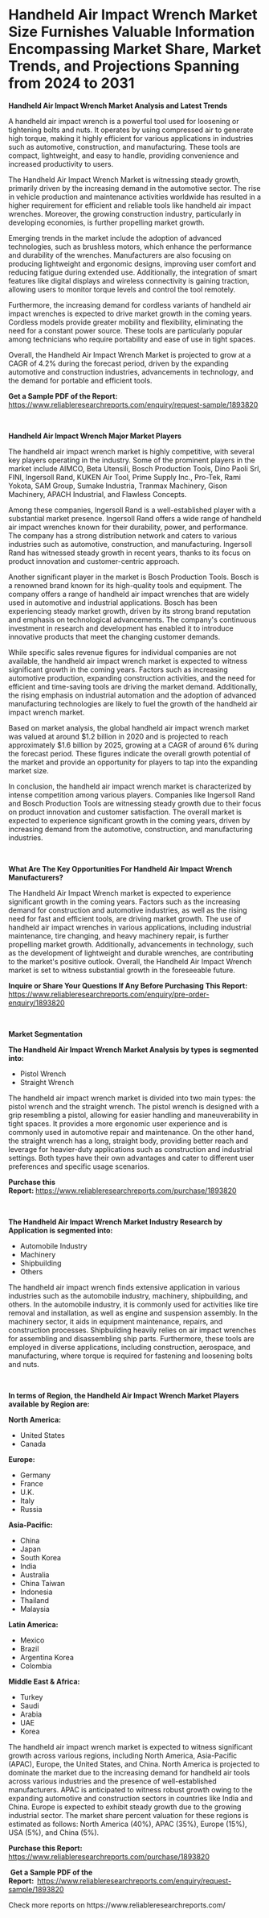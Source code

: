 <p><h1>Handheld Air Impact Wrench Market Size Furnishes Valuable Information Encompassing Market Share, Market Trends, and Projections Spanning from 2024 to 2031</h1></p><p><strong>Handheld Air Impact Wrench Market Analysis and Latest Trends</strong></p>
<p><p>A handheld air impact wrench is a powerful tool used for loosening or tightening bolts and nuts. It operates by using compressed air to generate high torque, making it highly efficient for various applications in industries such as automotive, construction, and manufacturing. These tools are compact, lightweight, and easy to handle, providing convenience and increased productivity to users.</p><p>The Handheld Air Impact Wrench Market is witnessing steady growth, primarily driven by the increasing demand in the automotive sector. The rise in vehicle production and maintenance activities worldwide has resulted in a higher requirement for efficient and reliable tools like handheld air impact wrenches. Moreover, the growing construction industry, particularly in developing economies, is further propelling market growth.</p><p>Emerging trends in the market include the adoption of advanced technologies, such as brushless motors, which enhance the performance and durability of the wrenches. Manufacturers are also focusing on producing lightweight and ergonomic designs, improving user comfort and reducing fatigue during extended use. Additionally, the integration of smart features like digital displays and wireless connectivity is gaining traction, allowing users to monitor torque levels and control the tool remotely.</p><p>Furthermore, the increasing demand for cordless variants of handheld air impact wrenches is expected to drive market growth in the coming years. Cordless models provide greater mobility and flexibility, eliminating the need for a constant power source. These tools are particularly popular among technicians who require portability and ease of use in tight spaces.</p><p>Overall, the Handheld Air Impact Wrench Market is projected to grow at a CAGR of 4.2% during the forecast period, driven by the expanding automotive and construction industries, advancements in technology, and the demand for portable and efficient tools.</p></p>
<p><strong>Get a Sample PDF of the Report:&nbsp;</strong> <a href="https://www.reliableresearchreports.com/enquiry/request-sample/1893820">https://www.reliableresearchreports.com/enquiry/request-sample/1893820</a></p>
<p>&nbsp;</p>
<p><strong>Handheld Air Impact Wrench Major Market Players</strong></p>
<p><p>The handheld air impact wrench market is highly competitive, with several key players operating in the industry. Some of the prominent players in the market include AIMCO, Beta Utensili, Bosch Production Tools, Dino Paoli Srl, FINI, Ingersoll Rand, KUKEN Air Tool, Prime Supply Inc., Pro-Tek, Rami Yokota, SAM Group, Sumake Industria, Tranmax Machinery, Gison Machinery, APACH Industrial, and Flawless Concepts.</p><p>Among these companies, Ingersoll Rand is a well-established player with a substantial market presence. Ingersoll Rand offers a wide range of handheld air impact wrenches known for their durability, power, and performance. The company has a strong distribution network and caters to various industries such as automotive, construction, and manufacturing. Ingersoll Rand has witnessed steady growth in recent years, thanks to its focus on product innovation and customer-centric approach.</p><p>Another significant player in the market is Bosch Production Tools. Bosch is a renowned brand known for its high-quality tools and equipment. The company offers a range of handheld air impact wrenches that are widely used in automotive and industrial applications. Bosch has been experiencing steady market growth, driven by its strong brand reputation and emphasis on technological advancements. The company's continuous investment in research and development has enabled it to introduce innovative products that meet the changing customer demands.</p><p>While specific sales revenue figures for individual companies are not available, the handheld air impact wrench market is expected to witness significant growth in the coming years. Factors such as increasing automotive production, expanding construction activities, and the need for efficient and time-saving tools are driving the market demand. Additionally, the rising emphasis on industrial automation and the adoption of advanced manufacturing technologies are likely to fuel the growth of the handheld air impact wrench market.</p><p>Based on market analysis, the global handheld air impact wrench market was valued at around $1.2 billion in 2020 and is projected to reach approximately $1.6 billion by 2025, growing at a CAGR of around 6% during the forecast period. These figures indicate the overall growth potential of the market and provide an opportunity for players to tap into the expanding market size.</p><p>In conclusion, the handheld air impact wrench market is characterized by intense competition among various players. Companies like Ingersoll Rand and Bosch Production Tools are witnessing steady growth due to their focus on product innovation and customer satisfaction. The overall market is expected to experience significant growth in the coming years, driven by increasing demand from the automotive, construction, and manufacturing industries.</p></p>
<p>&nbsp;</p>
<p><strong>What Are The Key Opportunities For Handheld Air Impact Wrench Manufacturers?</strong></p>
<p><p>The Handheld Air Impact Wrench market is expected to experience significant growth in the coming years. Factors such as the increasing demand for construction and automotive industries, as well as the rising need for fast and efficient tools, are driving market growth. The use of handheld air impact wrenches in various applications, including industrial maintenance, tire changing, and heavy machinery repair, is further propelling market growth. Additionally, advancements in technology, such as the development of lightweight and durable wrenches, are contributing to the market's positive outlook. Overall, the Handheld Air Impact Wrench market is set to witness substantial growth in the foreseeable future.</p></p>
<p><strong>Inquire or Share Your Questions If Any Before Purchasing This Report:</strong> <a href="https://www.reliableresearchreports.com/enquiry/pre-order-enquiry/1893820">https://www.reliableresearchreports.com/enquiry/pre-order-enquiry/1893820</a></p>
<p>&nbsp;</p>
<p><strong>Market Segmentation</strong></p>
<p><strong>The Handheld Air Impact Wrench Market Analysis by types is segmented into:</strong></p>
<p><ul><li>Pistol Wrench</li><li>Straight Wrench</li></ul></p>
<p><p>The handheld air impact wrench market is divided into two main types: the pistol wrench and the straight wrench. The pistol wrench is designed with a grip resembling a pistol, allowing for easier handling and maneuverability in tight spaces. It provides a more ergonomic user experience and is commonly used in automotive repair and maintenance. On the other hand, the straight wrench has a long, straight body, providing better reach and leverage for heavier-duty applications such as construction and industrial settings. Both types have their own advantages and cater to different user preferences and specific usage scenarios.</p></p>
<p><strong>Purchase this Report:&nbsp;</strong><a href="https://www.reliableresearchreports.com/purchase/1893820">https://www.reliableresearchreports.com/purchase/1893820</a></p>
<p>&nbsp;</p>
<p><strong>The Handheld Air Impact Wrench Market Industry Research by Application is segmented into:</strong></p>
<p><ul><li>Automobile Industry</li><li>Machinery</li><li>Shipbuilding</li><li>Others</li></ul></p>
<p><p>The handheld air impact wrench finds extensive application in various industries such as the automobile industry, machinery, shipbuilding, and others. In the automobile industry, it is commonly used for activities like tire removal and installation, as well as engine and suspension assembly. In the machinery sector, it aids in equipment maintenance, repairs, and construction processes. Shipbuilding heavily relies on air impact wrenches for assembling and disassembling ship parts. Furthermore, these tools are employed in diverse applications, including construction, aerospace, and manufacturing, where torque is required for fastening and loosening bolts and nuts.</p></p>
<p>&nbsp;</p>
<p><strong>In terms of Region, the Handheld Air Impact Wrench Market Players available by Region are:</strong></p>
<p>
    <p> <strong> North America: </strong>
        <ul>
            <li>United States</li>
            <li>Canada</li>
        </ul>
        </p> 
    <p> <strong> Europe: </strong>
        <ul>
            <li>Germany</li>
            <li>France</li>
            <li>U.K.</li>
            <li>Italy</li>
            <li>Russia</li>
        </ul>
        </p> 
    <p> <strong> Asia-Pacific: </strong>
        <ul>
            <li>China</li>
            <li>Japan</li>
            <li>South Korea</li>
            <li>India</li>
            <li>Australia</li>
            <li>China Taiwan</li>
            <li>Indonesia</li>
            <li>Thailand</li>
            <li>Malaysia</li>
        </ul>
        </p> 
    <p> <strong> Latin America: </strong>
        <ul>
            <li>Mexico</li>
            <li>Brazil</li>
            <li>Argentina Korea</li>
            <li>Colombia</li>
        </ul>
        </p> 
    <p> <strong> Middle East & Africa: </strong>
        <ul>
            <li>Turkey</li>
            <li>Saudi</li>
            <li>Arabia</li>
            <li>UAE</li>
            <li>Korea</li>
        </ul>
    </p>
    </p>
<p><p>The handheld air impact wrench market is expected to witness significant growth across various regions, including North America, Asia-Pacific (APAC), Europe, the United States, and China. North America is projected to dominate the market due to the increasing demand for handheld air tools across various industries and the presence of well-established manufacturers. APAC is anticipated to witness robust growth owing to the expanding automotive and construction sectors in countries like India and China. Europe is expected to exhibit steady growth due to the growing industrial sector. The market share percent valuation for these regions is estimated as follows: North America (40%), APAC (35%), Europe (15%), USA (5%), and China (5%).</p></p>
<p><strong>Purchase this Report: </strong><a href="https://www.reliableresearchreports.com/purchase/1893820">https://www.reliableresearchreports.com/purchase/1893820</a></p>
<p>&nbsp;<strong>Get a Sample PDF of the Report:&nbsp;&nbsp;</strong><a href="https://www.reliableresearchreports.com/enquiry/request-sample/1893820">https://www.reliableresearchreports.com/enquiry/request-sample/1893820</a></p>
<p><strong></strong></p>
<p>Check more reports on https://www.reliableresearchreports.com/</p>